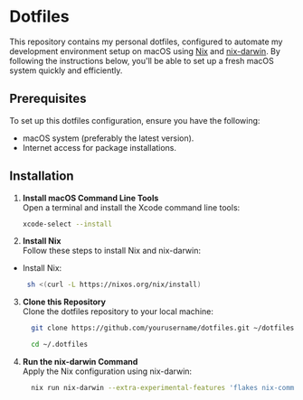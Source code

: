 # Dotfiles

This repository contains my personal dotfiles, configured to automate my development environment setup on macOS using [Nix](https://nixos.org/) and [nix-darwin](https://github.com/LnL7/nix-darwin). By following the instructions below, you'll be able to set up a fresh macOS system quickly and efficiently.

## Prerequisites

To set up this dotfiles configuration, ensure you have the following:
- macOS system (preferably the latest version).
- Internet access for package installations.

## Installation

1. **Install macOS Command Line Tools**  
   Open a terminal and install the Xcode command line tools:
   ```bash
   xcode-select --install
   ```
   
2. **Install Nix**  
  Follow these steps to install Nix and nix-darwin:
  - Install Nix:
  
    ```bash
     sh <(curl -L https://nixos.org/nix/install)
    ```

3. **Clone this Repository**  
  Clone the dotfiles repository to your local machine:

   ```bash
     git clone https://github.com/yourusername/dotfiles.git ~/dotfiles
   ```
   ```bash
     cd ~/.dotfiles
   ```
4. **Run the nix-darwin Command**  
  Apply the Nix configuration using nix-darwin:

   ```bash
     nix run nix-darwin --extra-experimental-features 'flakes nix-command'  -- switch --flake ~/dotfiles/nix-darwin
   ```

